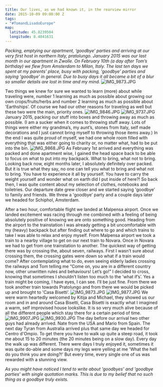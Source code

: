 ```yaml
---
title: Our lives, as we had known it, in the rearview mirror
date: 2015-10-09 09:00:00 Z
tags:
- "#TomandLisadoEurope"
map:
  latitude: 45.8239504
  longitude: 8.4041631
---
```


*Packing, emptying our apartment, ‘goodbye’ parties and arriving at our very first host in northern Italy, pratolungo. January 2015 was our last month in our apartment in Zwolle. On February 10th (a day after Tom’s birthday) we flew from Amsterdam to Milan, Italy. The last ten days we spent at my parents’ place, busy with packing, 'goodbye’ parties and saying 'goodbye’ in general. Due to busy days it all became a bit of a blur so smaller details are lost in time and my mind.*
![IMG_9873.JPG](/uploads/IMG_9873.JPG)<!--more-->

Two things we knew for sure we wanted to learn (more) about while traveling were, number 1 learning as much as possible about growing our own crops/fruits/herbs and number 2 learning as much as possible about 'Earthships’. Of course we had our other reasons for traveling as well but these two were the main, priority ones.
![IMG_9846.JPG](/uploads/IMG_9846.JPG)
![IMG_9737.JPG](/uploads/IMG_9737.JPG)
January 2015, packing our stuff into boxes and throwing away as much as possible. (I am a sucker when it comes to throwing stuff away. Lots of things were either my grandma’s, my aunt’s, stones from Italy, self made decorations and I just cannot bring myself to throwing those items away.) In the end I was quite proud of myself, we had one whole room filled with everything that was either going to charity or, no matter what, had to be put into the bin.
![IMG_9868.JPG](/uploads/IMG_9868.JPG)
As February 1st arrived and everything was packed and done apartment wise, I gained the head space back to be able to focus on what to put into my backpack. What to bring, what not to bring. Looking back now, eight months later, I absolutely definitely over packed. But it is true what they say, no one can tell you what to bring and what not to bring. You have to experience it all by yourself. You have to carry the weight yourself and wonder what on earth did I put inside of here?! So back then, I was quite content about my selection of clothes, notebooks and toiletries. Our departure date grew closer and we started saying 'goodbye’ to family and friends. We threw a 'goodbye’ party and a couple days later we headed for Schiphol, Amsterdam.

After a two hour, comfortable flight we landed at Malpensa airport. Once we landed excitement was racing through me combined with a feeling of being absolutely positive of knowing we are onto something good. Heading from the airport to the trainstation I was already getting a bit uncomfortable with my (heavy) backpack but after finding out where to go and which trains to take I was able to relax and enjoy myself. From Malpensa airport we took a train to a nearby village to get on our next train to Novara. Once in Novara we had to get from one trainstation to another. The quickest way of getting there was by crossing the, about seven, railways. First I wasn’t sure about crossing them, the crossing gates were down so what if a train would come? After contemplating what to do, even seeing elderly ladies crossing the railways and Tom telling me “Come on, you are in a different country now, other unwritten rules and behaviours! Let’s go!” I decided to cross, knowing that sometimes I shouldn’t listen too much to the 'what if’s’. Yes a train might be coming, I have eyes, I can see. I’ll be just fine. From there we took another train towards Pratolungo and from there we would be picked up and brought to 'Casa Bisetti’.
![IMG_9873.JPG](/uploads/IMG_9873.JPG)
![IMG_9877.JPG](/uploads/IMG_9877.JPG)
We were warm heartedly welcomed by Kitija and Michael, they showed us our room and in and around Casa Bisetti, Casa Bisetti is exactly what I imagined a warm, self improvised house lookslike. It is so very much alive because of all the different people which stay there for a certain period of time.
![IMG_9907.JPG](/uploads/IMG_9907.JPG)
![IMG_9930.JPG](/uploads/IMG_9930.JPG)
The day before our arrival two other guys had already arrived. Nate from the USA and Mario from Spain. The next day Tyran from Australia arrived plus that same day we headed for Centro d'Ompio. To get there you have to walk up quite a steep road, it took me about 15 to 20 minutes (the 20 minutes being on a slow day). Every day the walk up was different. There were days I truly enjoyed it, sometimes it was quite do-able and some days my legs were yelling at me 'What the hell do you think you are doing?!’ But every time, every single one of us was rewarded with a stunning view.

*As you might have noticed I tend to write about 'goodbyes’ and 'goodbye parties’ with single quotation marks. This is due to my belief that no such thing as a goodbye truly exists.*